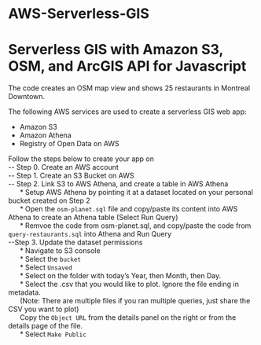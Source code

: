 # AWS-Serverless-GIS

# Serverless GIS with Amazon S3, OSM, and ArcGIS API for Javascript

The code creates an OSM map view and shows 25 restaurants in Montreal Downtown. 

The following AWS services are used to create a serverless GIS web app:
- Amazon S3
- Amazon Athena
- Registry of Open Data on AWS

Follow the steps below to create your app on  
-- Step 0. Create an AWS account  
-- Step 1. Create an S3 Bucket on AWS  
-- Step 2. Link S3 to AWS Athena, and create a table in AWS Athena  
    &nbsp;&nbsp;&nbsp;&nbsp;&nbsp; * Setup AWS Athena by pointing it at a dataset located on your personal bucket created on Step 2  
     &nbsp;&nbsp;&nbsp;&nbsp;&nbsp; * Open the ```osm-planet.sql``` file and copy/paste its content into AWS Athena to create an Athena table (Select Run Query)  
     &nbsp;&nbsp;&nbsp;&nbsp;&nbsp; * Remvoe the code from osm-planet.sql, and copy/paste the code from ```query-restaurants.sql``` into Athena and Run Query  
--Step 3. Update the dataset permissions  
     &nbsp;&nbsp;&nbsp;&nbsp;&nbsp; * Navigate to S3 console  
    &nbsp;&nbsp;&nbsp;&nbsp;&nbsp; * Select the ```bucket```  
    &nbsp;&nbsp;&nbsp;&nbsp;&nbsp; * Select ```Unsaved```  
    &nbsp;&nbsp;&nbsp;&nbsp;&nbsp; * Select on the folder with today’s Year, then Month, then Day.  
    &nbsp;&nbsp;&nbsp;&nbsp;&nbsp; * Select the <filename>.csv that you would like to plot. Ignore the file ending in metadata.    
    &nbsp;&nbsp;&nbsp;&nbsp;&nbsp;  (Note: There are multiple files if you ran multiple queries, just share the CSV you want to plot)  
    &nbsp;&nbsp;&nbsp;&nbsp;&nbsp;  Copy the ```Object URL``` from the details panel on the right or from the details page of the file.  
    &nbsp;&nbsp;&nbsp;&nbsp;&nbsp;  * Select ```Make Public```  
